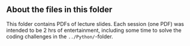 ## About the files in this folder
This folder contains PDFs of lecture slides. Each session (one PDF) was intended to be 2 hrs of entertainment, including some time to solve the coding challenges in the `../Python/`-folder.
